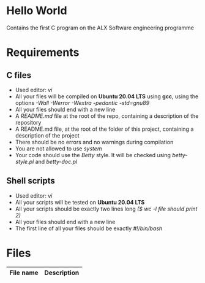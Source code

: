 # Hello World
Contains the first C program on the ALX Software engineering programme


# Requirements
## C files
- Used editor: *vi*
- All your files will be compiled on **Ubuntu 20.04 LTS** using **gcc**, using the options *-Wall -Werror -Wextra -pedantic -std=gnu89*
- All your files should end with a new line
- A *README.md* file at the root of the repo, containing a description of the repository
- A README.md file, at the root of the folder of this project, containing a description of the project
- There should be no errors and no warnings during compilation
- You are not allowed to use *system*
- Your code should use the *Betty* style. It will be checked using *betty-style.pl* and *betty-doc.pl*

## Shell scripts
- Used editor: *vi*
- All your scripts will be tested on **Ubuntu 20.04 LTS**
- All your scripts should be exactly two lines long *($ wc -l file should print 2)*
- All your files should end with a new line
- The first line of all your files should be exactly *#!/bin/bash*


# Files

| File name | Description |
| --------- | ----------- |
